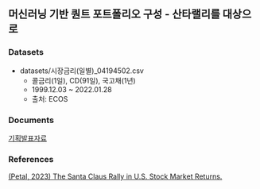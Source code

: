 ## 머신러닝 기반 퀀트 포트폴리오 구성 - 산타랠리를 대상으로

### Datasets
- datasets/시장금리(일별)_04194502.csv
	- 콜금리(1일), CD(91일), 국고채(1년) 
	- 1999.12.03 ~ 2022.01.28
	- 출처: ECOS

### Documents
[기획발표자료](https://docs.google.com/presentation/d/1vjd3hYQoOvpeZVV09vvSayqFNWzef-Y2/edit?usp=sharing&ouid=111847199610168823392&rtpof=true&sd=true)

### References
[(Petal, 2023) The Santa Claus Rally in U.S. Stock Market Returns.](https://openurl.ebsco.com/EPDB%3Agcd%3A15%3A17783471/detailv2?sid=ebsco%3Aplink%3Ascholar&id=ebsco%3Agcd%3A163860960&crl=c)

